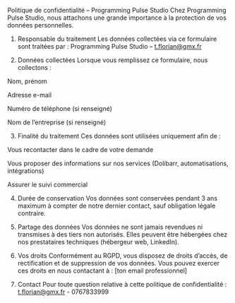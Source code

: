 Politique de confidentialité – Programming Pulse Studio
Chez Programming Pulse Studio, nous attachons une grande importance à la protection de vos données personnelles.

1. Responsable du traitement
   Les données collectées via ce formulaire sont traitées par :
   Programming Pulse Studio – t.florian@gmx.fr

2. Données collectées
   Lorsque vous remplissez ce formulaire, nous collectons :

Nom, prénom

Adresse e-mail

Numéro de téléphone (si renseigné)

Nom de l’entreprise (si renseigné)

3. Finalité du traitement
   Ces données sont utilisées uniquement afin de :

Vous recontacter dans le cadre de votre demande

Vous proposer des informations sur nos services (Dolibarr, automatisations, intégrations)

Assurer le suivi commercial

4. Durée de conservation
   Vos données sont conservées pendant 3 ans maximum à compter de notre dernier contact, sauf obligation légale contraire.

5. Partage des données
   Vos données ne sont jamais revendues ni transmises à des tiers non autorisés. Elles peuvent être hébergées chez nos prestataires techniques (hébergeur web, LinkedIn).

6. Vos droits
   Conformément au RGPD, vous disposez de droits d’accès, de rectification et de suppression de vos données.
   Vous pouvez exercer ces droits en nous contactant à : [ton email professionnel]

7. Contact
   Pour toute question relative à cette politique de confidentialité :
   t.florian@gmx.fr - 0767833999
